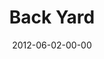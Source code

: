 ---
layout: message
category: message
series: "The Backyard Gospel"
title: "Back Yard"
date: 2012-06-02-00-00
message_id: 731
sc-permalink-url: "http://soundcloud.com/crdschurch/back-yard"
audio: "http://s3.amazonaws.com/crossroads-media/messages/audio/backyardgospel_02.mp3"
audio-duration: "44:10"
program: "http://s3.amazonaws.com/crossroads-media/documents/06_02-03_12Program.pdf"
description: "Kirk Perry talks about how to live out our faith in the workplace."
video: "http://s3.amazonaws.com/crossroads-media/messages/video/backyardgospel_02.mp4"
video-duration: "44:16"
yt-video-id: "b9oPl_-awic"
video-image: "http://s3.amazonaws.com/crossroads-media/images/backyardgospel_02_still.jpg"
tag: 
 - kirk-perry
 - gospel
 - evangelism
 - program
 - workplace
explicit: false
---